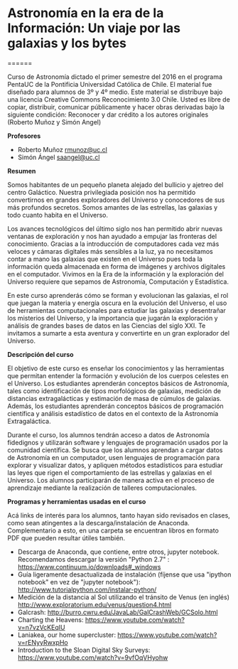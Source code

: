 # Astronomía en la era de la Información: Un viaje por las galaxias y los bytes
======

Curso de Astronomía dictado el primer semestre del 2016 en el programa PentaUC de la Pontificia Universidad Católica de Chile. El material fue diseñado para alumnos de 3º y 4º medio. Este material se distribuye bajo una licencia Creative Commons Reconocimiento 3.0 Chile. Usted es libre de copiar, distribuir, comunicar públicamente y hacer obras derivadas bajo la siguiente condición: Reconocer y dar crédito a los autores originales (Roberto Muñoz y Simón Angel)

**Profesores**
* Roberto Muñoz <rmunoz@uc.cl>
* Simón Ángel <saangel@uc.cl>

**Resumen**

Somos habitantes de un pequeño planeta alejado del bullicio y ajetreo del centro Galáctico. Nuestra privilegiada posición nos ha permitido convertirnos en grandes exploradores del Universo y conocedores de sus más profundos secretos. Somos amantes de las estrellas, las galaxias y todo cuanto habita en el Universo.

Los avances tecnológicos del último siglo nos han permitido abrir nuevas ventanas de exploración y nos han ayudado a empujar las fronteras del conocimiento. Gracias a la introducción de computadores cada vez más veloces y cámaras digitales más sensibles a la luz, ya no necesitamos contar a mano las galaxias que existen en el Universo pues toda la información queda almacenada en forma de imágenes y archivos digitales en el computador. Vivimos en la Era de la información y la exploración del Universo requiere que sepamos de Astronomía, Computación y Estadística.

En este curso aprenderás cómo se forman y evolucionan las galaxias, el rol que juegan la materia y energía oscura en la evolución del Universo, el uso de herramientas computacionales para estudiar las galaxias y desentrañar los misterios del Universo, y la importancia que jugarán la exploración y análisis de grandes bases de datos en las Ciencias del siglo XXI. Te invitamos a sumarte a esta aventura y convertirte en un gran explorador del Universo.

**Descripción del curso**

El objetivo de este curso es enseñar los conocimientos y las herramientas que permitan entender la formación y evolución de los cuerpos celestes en el Universo. Los estudiantes aprenderán conceptos básicos de Astronomía, tales como identificación de tipos morfológicos de galaxias, medición de distancias extragalácticas y estimación de masa de cúmulos de galaxias. Además, los estudiantes aprenderán conceptos básicos de programación científica y análisis estadístico de datos en el contexto de la Astronomía Extragaláctica.

Durante el curso, los alumnos tendrán acceso a datos de Astronomía fidedignos y utilizarán software y lenguajes de programación usados por la comunidad científica. Se busca que los alumnos aprendan a cargar datos de Astronomía en un computador, usen lenguajes de programación para explorar y visualizar datos, y apliquen métodos estadísticos para estudiar las leyes que rigen el comportamiento de las estrellas y galaxias en el Universo. Los alumnos participarán de manera activa en el proceso de aprendizaje mediante la realización de talleres computacionales.

**Programas y herramientas usadas en el curso**


Acá links de interés para los alumnos, tanto hayan sido revisados en clases, como sean atingentes a la descarga/instalación de Anaconda. Complementario a esto, en una carpeta se encuentran libros en formato PDF que pueden resultar útiles también.

* Descarga de Anaconda, que contiene, entre otros, jupyter notebook. Recomendamos descargar la versión "Python 2.7" : https://www.continuum.io/downloads#_windows
* Guía ligeramente desactualizada de instalación (fíjense que usa "ipython notebook" en vez de "jupyter notebook"): http://www.tutorialpython.com/instalar-python/
* Medición de la distancia al Sol utilizando el tránsito de Venus (en inglés) http://www.exploratorium.edu/venus/question4.html
* Galcrash: http://burro.cwru.edu/JavaLab/GalCrashWeb/GCSolo.html
* Charting the Heavens: https://www.youtube.com/watch?v=n7vzVcKEqIU
* Laniakea, our home supercluster: https://www.youtube.com/watch?v=rENyyRwxpHo
* Introduction to the Sloan Digital Sky Surveys: https://www.youtube.com/watch?v=9vfOqVHyohw
